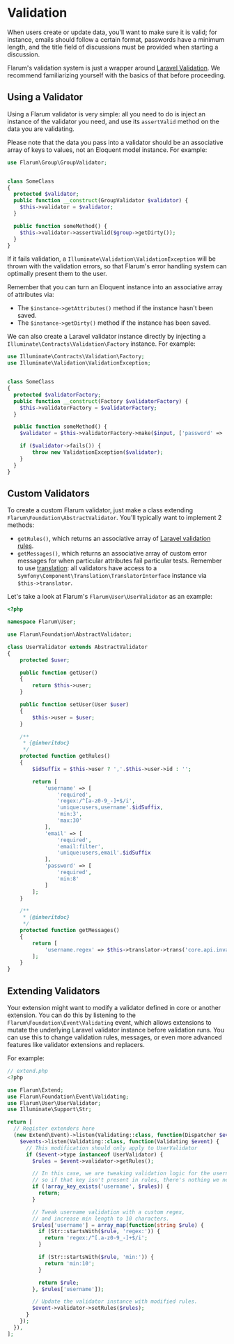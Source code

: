 # Validation

When users create or update data, you'll want to make sure it is valid; for instance, emails should follow a certain format, passwords have a minimum length, and the title field of discussions must be provided when starting a discussion.

Flarum's validation system is just a wrapper around [Laravel Validation](https://laravel.com/docs/6.x/validation#manually-creating-validators). We recommend familiarizing yourself with the basics of that before proceeding.

## Using a Validator

Using a Flarum validator is very simple: all you need to do is inject an instance of the validator you need, and use its `assertValid` method on the data you are validating.

Please note that the data you pass into a validator should be an associative array of keys to values, not an Eloquent model instance. For example:

```php
use Flarum\Group\GroupValidator;


class SomeClass
{
  protected $validator;
  public function __construct(GroupValidator $validator) {
    $this->validator = $validator;
  }

  public function someMethod() {
    $this->validator->assertValid($group->getDirty());
  }
}
```

If it fails validation, a `Illuminate\Validation\ValidationException` will be thrown with the validation errors, so that Flarum's error handling system can optimally present them to the user.

Remember that you can turn an Eloquent instance into an associative array of attributes via:

- The `$instance->getAttributes()` method if the instance hasn't been saved.
- The `$instance->getDirty()` method if the instance has been saved.

We can also create a Laravel validator instance directly by injecting a `Illuminate\Contracts\Validation\Factory` instance. For example:

```php
use Illuminate\Contracts\Validation\Factory;
use Illuminate\Validation\ValidationException;


class SomeClass
{
  protected $validatorFactory;
  public function __construct(Factory $validatorFactory) {
    $this->validatorFactory = $validatorFactory;
  }

  public function someMethod() {
    $validator = $this->validatorFactory->make($input, ['password' => 'required|confirmed']);

    if ($validator->fails()) {
        throw new ValidationException($validator);
    }
  }
}
```

## Custom Validators

To create a custom Flarum validator, just make a class extending `Flarum\Foundation\AbstractValidator`. You'll typically want to implement 2 methods:

- `getRules()`, which returns an associative array of [Laravel validation rules](https://laravel.com/docs/6.x/validation#available-validation-rules).
- `getMessages()`, which returns an associative array of custom error messages for when particular attributes fail particular tests. Remember to use [translation](i18n.md): all validators have access to a `Symfony\Component\Translation\TranslatorInterface` instance via `$this->translator`.

Let's take a look at Flarum's `Flarum\User\UserValidator` as an example:

```php
<?php

namespace Flarum\User;

use Flarum\Foundation\AbstractValidator;

class UserValidator extends AbstractValidator
{
    protected $user;

    public function getUser()
    {
        return $this->user;
    }

    public function setUser(User $user)
    {
        $this->user = $user;
    }

    /**
     * {@inheritdoc}
     */
    protected function getRules()
    {
        $idSuffix = $this->user ? ','.$this->user->id : '';

        return [
            'username' => [
                'required',
                'regex:/^[a-z0-9_-]+$/i',
                'unique:users,username'.$idSuffix,
                'min:3',
                'max:30'
            ],
            'email' => [
                'required',
                'email:filter',
                'unique:users,email'.$idSuffix
            ],
            'password' => [
                'required',
                'min:8'
            ]
        ];
    }

    /**
     * {@inheritdoc}
     */
    protected function getMessages()
    {
        return [
            'username.regex' => $this->translator->trans('core.api.invalid_username_message')
        ];
    }
}
```

## Extending Validators

Your extension might want to modify a validator defined in core or another extension. You can do this by listening to the `Flarum\Foundation\Event\Validating` event, which allows extensions to mutate the underlying Laravel validator instance before validation runs. You can use this to change validation rules, messages, or even more advanced features like validator extensions and replacers.

For example:

```php
// extend.php
<?php

use Flarum\Extend;
use Flarum\Foundation\Event\Validating;
use Flarum\User\UserValidator;
use Illuminate\Support\Str;

return [
  // Register extenders here
  (new Extend\Event)->listen(Validating::class, function(Dispatcher $events) {
    $events->listen(Validating::class, function(Validating $event) {
      // This modification should only apply to UserValidator
      if ($event->type instanceof UserValidator) {
        $rules = $event->validator->getRules();

        // In this case, we are tweaking validation logic for the username attribute,
        // so if that key isn't present in rules, there's nothing we need to do.
        if (!array_key_exists('username', $rules)) {
          return;
        }

        // Tweak username validation with a custom regex,
        // and increase min length to 10 characters.
        $rules['username'] = array_map(function(string $rule) {
          if (Str::startsWith($rule, 'regex:')) {
            return 'regex:/^[.a-z0-9_-]+$/i';
          }

          if (Str::startsWith($rule, 'min:')) {
            return 'min:10';
          }

          return $rule;
        }, $rules['username']);

        // Update the validator instance with modified rules.
        $event->validator->setRules($rules);
      }
    });
  }),
];
```

